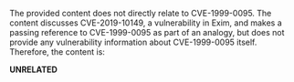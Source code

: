 The provided content does not directly relate to CVE-1999-0095. The content discusses CVE-2019-10149, a vulnerability in Exim, and makes a passing reference to CVE-1999-0095 as part of an analogy, but does not provide any vulnerability information about CVE-1999-0095 itself. Therefore, the content is:

**UNRELATED**